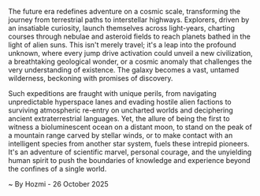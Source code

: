 
The future era redefines adventure on a cosmic scale, transforming the journey from terrestrial paths to interstellar highways. Explorers, driven by an insatiable curiosity, launch themselves across light-years, charting courses through nebulae and asteroid fields to reach planets bathed in the light of alien suns. This isn't merely travel; it's a leap into the profound unknown, where every jump drive activation could unveil a new civilization, a breathtaking geological wonder, or a cosmic anomaly that challenges the very understanding of existence. The galaxy becomes a vast, untamed wilderness, beckoning with promises of discovery.

Such expeditions are fraught with unique perils, from navigating unpredictable hyperspace lanes and evading hostile alien factions to surviving atmospheric re-entry on uncharted worlds and deciphering ancient extraterrestrial languages. Yet, the allure of being the first to witness a bioluminescent ocean on a distant moon, to stand on the peak of a mountain range carved by stellar winds, or to make contact with an intelligent species from another star system, fuels these intrepid pioneers. It's an adventure of scientific marvel, personal courage, and the unyielding human spirit to push the boundaries of knowledge and experience beyond the confines of a single world.

~ By Hozmi - 26 October 2025
